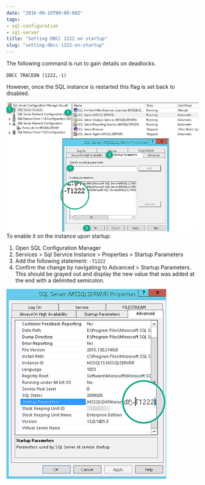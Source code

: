 ```yaml
---
date: "2016-09-19T00:00:00Z"
tags:
- sql-configuration
- sql-server
title: "Setting DBCC 1222 on startup"
slug: "setting-dbcc-1222-on-startup"
---
```


The following command is run to gain details on deadlocks.

    DBCC TRACEON (1222,-1)

However, once the SQL instance is restarted this flag is set back to disabled.

![Where to setup the startup trace parameter](images/2016-08-30_09-57-20.png)
To enable it on the instance upon startup:

1.  Open SQL Configuration Manager
2.  Services > Sql Service Instance > Properties > Startup Parameters
3.  Add the following statement: `-T1222`
4.  Confirm the change by navigating to Advanced > Startup Parameters. This should be grayed out and display the new value that was added at the end with a delimited semicolon.

![Startup Properties Setting for Confirmation](images/2016-08-30_09-58-08.png)
